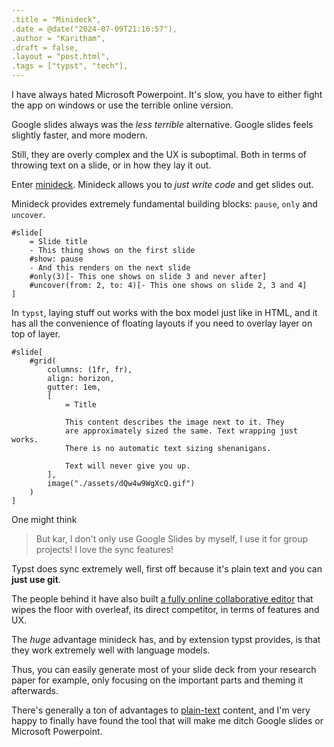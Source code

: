 ```yaml
---
.title = "Minideck",
.date = @date("2024-07-09T21:16:57"),
.author = "Karitham",
.draft = false,
.layout = "post.html",
.tags = ["typst", "tech"],
---
```


I have always hated Microsoft Powerpoint. It's slow, you have to either fight the app on windows or use the terrible online version.

Google slides always was the *less terrible* alternative. Google slides feels slightly faster, and more modern.

Still, they are overly complex and the UX is suboptimal. Both in terms of throwing text on a slide, or in how they
lay it out.

Enter [minideck](https://typst.app/universe/package/minideck/). Minideck allows you to *just write code* and get slides out.

Minideck provides extremely fundamental building blocks: `pause`, `only` and `uncover`.

```
#slide[
    = Slide title
    - This thing shows on the first slide
    #show: pause
    - And this renders on the next slide
    #only(3)[- This one shows on slide 3 and never after]
    #uncover(from: 2, to: 4)[- This one shows on slide 2, 3 and 4]
]
```

In `typst`, laying stuff out works with the box model just like in HTML, and it has all the convenience of floating layouts if you need to overlay layer on top of layer.

```
#slide[
    #grid(
        columns: (1fr, fr),
        align: horizon,
        gutter: 1em,
        [
            = Title

            This content describes the image next to it. They
            are approximately sized the same. Text wrapping just works.
            There is no automatic text sizing shenanigans.

            Text will never give you up.
        ],
        image("./assets/dQw4w9WgXcQ.gif")
    )
]
```

One might think

> But kar, I don't only use Google Slides by myself, I use it for group projects! I love the sync features!

Typst does sync extremely well, first off because it's plain text and you can **just use git**.

The people behind it have also built [a fully online collaborative editor](https://typst.app/) that wipes the floor with overleaf, its direct competitor, in terms of features and UX.

The *huge* advantage minideck has, and by extension typst provides, is that they work extremely well with language models.

Thus, you can easily generate most of your slide deck from your research paper for example, only focusing on the important parts and theming it afterwards.

There's generally a ton of advantages to [plain-text](https://sive.rs/plaintext) content, and I'm very happy to finally have found the tool that will make me ditch Google slides or Microsoft Powerpoint.
